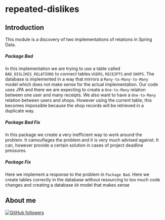# repeated-dislikes

## Introduction

This module is a discovery of two implementations of relations in Spring Data.

##### Package Bad

In this implementation we are trying to use a table called `BAD_DISLIKES_RELATIONS` to connect tables `USERS`, `RECEIPTS` and `SHOPS`.
The database is implemented in a way that mirrors a `Many-to-Many-to-Many` model which does not make sense for the actual implementation.
Our code uses JPA and there we are expecting to create a `One-to-Many` relation between one user and many receipts. We also want to have a `One-to-Many` relation between users and shops.
However using the current table, this becomes impossible because the shop records will be retrieved in a duplicate way.


##### Package Bad Fix

In this package we create a very inefficient way to work around the problem. It camouflages the problem and it is very much advised against. It can, however provide a certain solution in cases of project deadline pressures. 

##### Package Fix

Here we implement a response to the problem in `Package Bad`. Here we create tables correctly in the database without resourcing to too much code changes and creating a database `ER` model that makes sense

## About me

[![GitHub followers](https://img.shields.io/github/followers/jesperancinha.svg?label=Jesperancinha&style=for-the-badge&logo=github&color=grey "GitHub")](https://github.com/jesperancinha)
